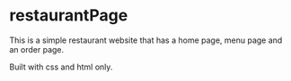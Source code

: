 # restaurantPage

This is a simple restaurant website that has a home page, menu page and an order page.

Built with css and html only.
